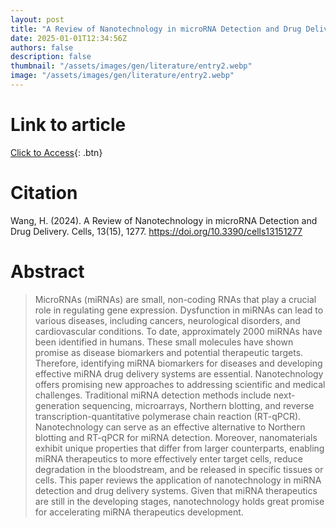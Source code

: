 ```yaml
---
layout: post
title: "A Review of Nanotechnology in microRNA Detection and Drug Delivery"
date: 2025-01-01T12:34:56Z
authors: false
description: false
thumbnail: "/assets/images/gen/literature/entry2.webp"
image: "/assets/images/gen/literature/entry2.webp"
---
```

# Link to article
[Click to Access](https://doi.org/10.3390/cells13151277 ){: .btn}

# Citation
Wang, H. (2024). A Review of Nanotechnology in microRNA Detection and Drug Delivery. Cells, 13(15), 1277. https://doi.org/10.3390/cells13151277 

# Abstract
 > MicroRNAs (miRNAs) are small, non-coding RNAs that play a crucial role in regulating gene expression. Dysfunction in miRNAs can lead to various diseases, including cancers, neurological disorders, and cardiovascular conditions. To date, approximately 2000 miRNAs have been identified in humans. These small molecules have shown promise as disease biomarkers and potential therapeutic targets. Therefore, identifying miRNA biomarkers for diseases and developing effective miRNA drug delivery systems are essential. Nanotechnology offers promising new approaches to addressing scientific and medical challenges. Traditional miRNA detection methods include next-generation sequencing, microarrays, Northern blotting, and reverse transcription-quantitative polymerase chain reaction (RT-qPCR). Nanotechnology can serve as an effective alternative to Northern blotting and RT-qPCR for miRNA detection. Moreover, nanomaterials exhibit unique properties that differ from larger counterparts, enabling miRNA therapeutics to more effectively enter target cells, reduce degradation in the bloodstream, and be released in specific tissues or cells. This paper reviews the application of nanotechnology in miRNA detection and drug delivery systems. Given that miRNA therapeutics are still in the developing stages, nanotechnology holds great promise for accelerating miRNA therapeutics development.